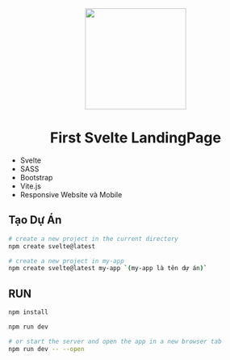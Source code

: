 <div align="center">
  <img src="https://static-00.iconduck.com/assets.00/svelte-icon-1703x2048-c1sw8yt9.png" width="200"/>
</div>

<div align="center">
<h1>First Svelte LandingPage</h1>
</div>

- Svelte
- SASS
- Bootstrap
- Vite.js
- Responsive Website và Mobile

## Tạo Dự Án
```bash
# create a new project in the current directory
npm create svelte@latest

# create a new project in my-app
npm create svelte@latest my-app `(my-app là tên dự án)`
```

## RUN

```bash
npm install
```

```bash
npm run dev

# or start the server and open the app in a new browser tab
npm run dev -- --open
```
